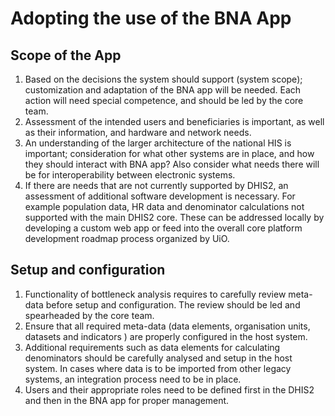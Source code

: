 # Adopting the use of the BNA App

## Scope of the App

1.  Based on the decisions the system should support (system scope);
    customization and adaptation of the BNA app will be needed. Each
    action will need special competence, and should be led by the core
    team.
2.  Assessment of the intended users and beneficiaries is important, as
    well as their information, and hardware and network needs.
3.  An understanding of the larger architecture of the national HIS is
    important; consideration for what other systems are in place, and
    how they should interact with BNA app? Also consider what needs
    there will be for interoperability between electronic systems.
4.  If there are needs that are not currently supported by DHIS2, an
    assessment of additional software development is necessary. For
    example population data, HR data and denominator calculations not
    supported with the main DHIS2 core. These can be addressed locally
    by developing a custom web app or feed into the overall core
    platform development roadmap process organized by UiO.

## Setup and configuration

1.  Functionality of bottleneck analysis requires to carefully review
    meta-data before setup and configuration. The review should be led
    and spearheaded by the core team.
2.  Ensure that all required meta-data (data elements, organisation
    units, datasets and indicators ) are properly configured in the host
    system.
3.  Additional requirements such as data elements for calculating
    denominators should be carefully analysed and setup in the host
    system. In cases where data is to be imported from other legacy
    systems, an integration process need to be in place.
4.  Users and their appropriate roles need to be defined first in the
    DHIS2 and then in the BNA app for proper management.

